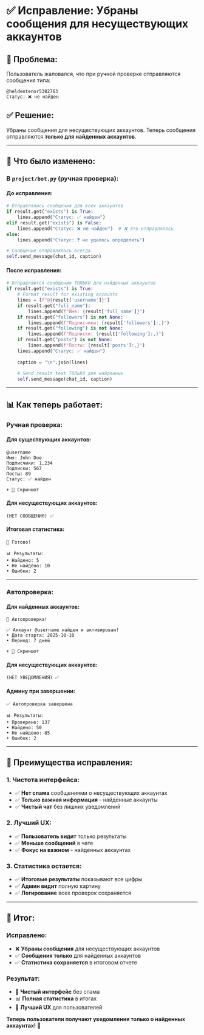 # ✅ Исправление: Убраны сообщения для несуществующих аккаунтов

## 🎯 **Проблема:**
Пользователь жаловался, что при ручной проверке отправляются сообщения типа:
```
@heldentenor5382763
Статус: ❌ не найден
```

## ✅ **Решение:**
Убраны сообщения для несуществующих аккаунтов. Теперь сообщения отправляются **только для найденных аккаунтов**.

---

## 🔧 **Что было изменено:**

### **В `project/bot.py` (ручная проверка):**

#### **До исправления:**
```python
# Отправлялись сообщения для всех аккаунтов
if result.get("exists") is True: 
    lines.append("Статус: ✅ найден")
elif result.get("exists") is False: 
    lines.append("Статус: ❌ не найден")  # ❌ Это отправлялось
else: 
    lines.append("Статус: ❓ не удалось определить")

# Сообщение отправлялось всегда
self.send_message(chat_id, caption)
```

#### **После исправления:**
```python
# Отправляются сообщения ТОЛЬКО для найденных аккаунтов
if result.get("exists") is True:
    # Format result for existing accounts
    lines = [f"@{result['username']}"]
    if result.get("full_name"): 
        lines.append(f"Имя: {result['full_name']}")
    if result.get("followers") is not None: 
        lines.append(f"Подписчики: {result['followers']:,}")
    if result.get("following") is not None: 
        lines.append(f"Подписки: {result['following']:,}")
    if result.get("posts") is not None: 
        lines.append(f"Посты: {result['posts']:,}")
    lines.append("Статус: ✅ найден")
    
    caption = "\n".join(lines)
    
    # Send result text ТОЛЬКО для найденных
    self.send_message(chat_id, caption)
```

---

## 📊 **Как теперь работает:**

### **Ручная проверка:**

#### **Для существующих аккаунтов:**
```
@username
Имя: John Doe
Подписчики: 1,234
Подписки: 567
Посты: 89
Статус: ✅ найден

+ 📸 Скриншот
```

#### **Для несуществующих аккаунтов:**
```
(НЕТ СООБЩЕНИЯ) ✅
```

#### **Итоговая статистика:**
```
🎯 Готово!

📊 Результаты:
• Найдено: 5
• Не найдено: 10
• Ошибки: 2
```

---

### **Автопроверка:**

#### **Для найденных аккаунтов:**
```
🎉 Автопроверка!

✅ Аккаунт @username найден и активирован!
• Дата старта: 2025-10-10
• Период: 7 дней

+ 📸 Скриншот
```

#### **Для несуществующих аккаунтов:**
```
(НЕТ УВЕДОМЛЕНИЯ) ✅
```

#### **Админу при завершении:**
```
✅ Автопроверка завершена

📊 Результаты:
• Проверено: 137
• Найдено: 50
• Не найдено: 85
• Ошибок: 2
```

---

## 🎯 **Преимущества исправления:**

### **1. Чистота интерфейса:**
- ✅ **Нет спама** сообщениями о несуществующих аккаунтах
- ✅ **Только важная информация** - найденные аккаунты
- ✅ **Чистый чат** без лишних уведомлений

### **2. Лучший UX:**
- ✅ **Пользователь видит** только результаты
- ✅ **Меньше сообщений** в чате
- ✅ **Фокус на важном** - найденных аккаунтах

### **3. Статистика остается:**
- ✅ **Итоговые результаты** показывают все цифры
- ✅ **Админ видит** полную картину
- ✅ **Логирование** всех проверок сохраняется

---

## 📝 **Итог:**

### **Исправлено:**
- ❌ **Убраны сообщения** для несуществующих аккаунтов
- ✅ **Сообщения только** для найденных аккаунтов
- ✅ **Статистика сохраняется** в итоговом отчете

### **Результат:**
- 🎯 **Чистый интерфейс** без спама
- 📊 **Полная статистика** в итогах
- 🚀 **Лучший UX** для пользователей

**Теперь пользователи получают уведомления только о найденных аккаунтах!** 🎉
